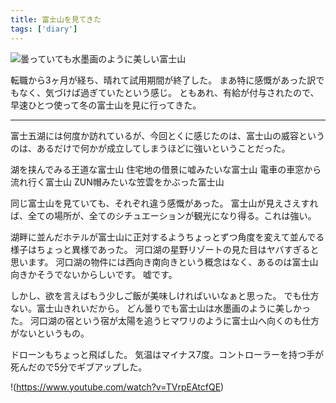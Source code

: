 ```yaml
---
title: 富士山を見てきた
tags: ['diary']
---
```


![曇っていても水墨画のように美しい富士山](https://cdn-ak.f.st-hatena.com/images/fotolife/h/hachipochi/20220128/20220128014449.jpg)

転職から3ヶ月が経ち、晴れて試用期間が終了した。
まあ特に感慨があった訳でもなく、気づけば過ぎていたという感じ。
ともあれ、有給が付与されたので、早速ひとつ使って冬の富士山を見に行ってきた。

***

富士五湖には何度か訪れているが、今回とくに感じたのは、富士山の威容というのは、あるだけで何かが成立してしまうほどに強いということだった。

湖を挟んでみる王道な富士山
住宅地の借景に嘘みたいな富士山
電車の車窓から流れ行く富士山
ZUN帽みたいな笠雲をかぶった富士山

同じ富士山を見ていても、それぞれ違う感慨があった。
富士山が見えさえすれば、全ての場所が、全てのシチュエーションが観光になり得る。これは強い。

湖畔に並んだホテルが富士山に正対するようちょっとずつ角度を変えて並んでる様子はちょっと異様であった。
河口湖の星野リゾートの見た目はヤバすぎると思います。
河口湖の物件には西向き南向きという概念はなく、あるのは富士山向きかそうでないからしいです。
嘘です。

しかし、欲を言えばもう少しご飯が美味しければいいなぁと思った。
でも仕方ない。富士山きれいだから。
どん曇りでも富士山は水墨画のように美しかった。
河口湖の宿という宿が太陽を追うヒマワリのように富士山へ向くのも仕方がないというもの。

ドローンもちょっと飛ばした。
気温はマイナス7度。コントローラーを持つ手が死んだので5分でギブアップした。

!(https://www.youtube.com/watch?v=TVrpEAtcfQE)
